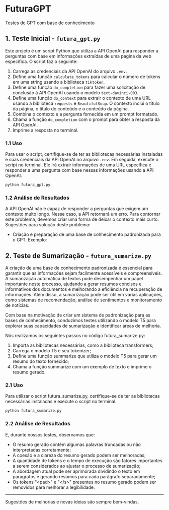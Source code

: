 # FuturaGPT

Testes de GPT com base de conhecimento

## 1. Teste Inicial - `futura_gpt.py`

Este projeto é um script Python que utiliza a API OpenAI para responder a perguntas com base em informações extraídas de uma página da web específica. O script faz o seguinte:

1. Carrega as credenciais da API OpenAI do arquivo `.env`.
2. Define uma função `calculate_tokens` para calcular o número de tokens em uma string usando a biblioteca `tiktoken`.
3. Define uma função `do_completion` para fazer uma solicitação de conclusão à API OpenAI usando o modelo `text-davinci-003`.
4. Define uma função `do_context` para extrair o contexto de uma URL usando a biblioteca `requests` e `BeautifulSoup`. O contexto inclui o título da página, o título do conteúdo e o conteúdo da página.
5. Combina o contexto e a pergunta fornecida em um prompt formatado.
6. Chama a função `do_completion` com o prompt para obter a resposta da API OpenAI.
7. Imprime a resposta no terminal.

### 1.1 Uso

Para usar o script, certifique-se de ter as bibliotecas necessárias instaladas e suas credenciais da API OpenAI no arquivo `.env`. Em seguida, execute o script no terminal. Ele irá extrair informações de uma URL específica e responder a uma pergunta com base nessas informações usando a API OpenAI.

```python
python futura_gpt.py
```

### 1.2 Análise de Resultados

A API OpenAI não é capaz de responder a perguntas que exigem um contexto muito longo. Nesse caso, a API retornará um erro. Para contornar este problema, devemos criar uma forma de deixar o contexto mais curto. Sugestões para solução deste problema:

- Criação e preparação de uma base de cohhecimento padronizada para o GPT. Exemplo:

## 2. Teste de Sumarização - `futura_sumarize.py`

A criação de uma base de conhecimento padronizada é essencial para garantir que as informações sejam facilmente acessíveis e compreensíveis. A sumarização automática de textos pode desempenhar um papel importante neste processo, ajudando a gerar resumos concisos e informativos dos documentos e melhorando a eficiência na recuperação de informações. Além disso, a sumarização pode ser útil em várias aplicações, como sistemas de recomendação, análise de sentimentos e monitoramento de notícias.

Com base na motivação de criar um sistema de padronização para as bases de conhecimento, conduzimos testes utilizando o modelo T5 para explorar suas capacidades de sumarização e identificar áreas de melhoria.

Nós realizamos os seguintes passos no código futura_sumarize.py:

1. Importa as bibliotecas necessárias, como a biblioteca transformers;
2. Carrega o modelo T5 e seu tokenizer;
3. Define uma função summarize que utiliza o modelo T5 para gerar um resumo do texto fornecido;
4. Chama a função summarize com um exemplo de texto e imprime o resumo gerado.

### 2.1 Uso

Para utilizar o script futura_sumarize.py, certifique-se de ter as bibliotecas necessárias instaladas e execute o script no terminal.

```python
python futura_sumarize.py
```

### 2.2 Análise de Resultados

E, durante nossos testes, observamos que:

- O resumo gerado contém algumas palavras truncadas ou não interpretadas corretamente;
- A coesão e a clareza do resumo gerado podem ser melhoradas;
- A quantidade de tokens e o tempo de execução são fatores importantes a serem considerados ao ajustar o processo de sumarização;
- A abordagem atual pode ser aprimorada dividindo o texto em parágrafos e gerando resumos para cada parágrafo separadamente;
- Os tokens "\<pad\>" e "\</s\>" presentes no resumo gerado podem ser removidos para melhorar a legibilidade.

---
Sugestões de melhorias e novas ideias são sempre bem-vindas.
